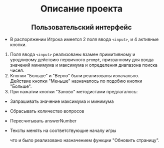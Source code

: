 <h1 align="center">Описание проекта</h1>

<h2 align="center">Пользовательский интерфейс</h2>

- В распоряжении Игрока имеется 2 поля ввода `<input>`, и 4 активные кнопки.

1. Поля ввода `<input>` реализованы взамен примитивному и уродливому действию первичного `prompt`, призванному для ввода значений минимума и максимума и определения диапазона поиска чисел.
2. Кнопки "Больше" и "Верно" были реализованы изначально. Действие кнопки "Меньше" назначалось по подобию кнопки "Больше".
3. При нажатии кнопки "Заново" методистами предлагалось:
- Запрашивать значение максимума и минимума
- Сбрасывать количество вопросов
- Пересчитывать answerNumber
- Тексты менять на соответствующие началу игры

    что и было реализовано назначением функции "Обновить страницу".
